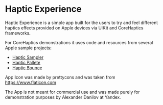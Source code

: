 #  Haptic Experience

Haptic Experience is a simple app built for the users to try and feel different haptics effects provided on Apple devices via UIKit and CoreHaptics frameworks.

For CoreHaptics demonstrations it uses code and resources from several Apple sample projects:

* [Haptic Sampler](https://developer.apple.com/documentation/corehaptics/playing_a_custom_haptic_pattern_from_a_file)
* [Haptic Pallete](https://developer.apple.com/documentation/corehaptics/updating_continuous_and_transient_haptic_parameters_in_real_time)
* [Haptic Bounce](https://developer.apple.com/documentation/corehaptics/playing_collision-based_haptic_patterns)

App Icon was made by prettycons and was taken from https://www.flaticon.com

The App is not meant for commercial use and was made purely for demonstration purposes by Alexander Danilov at Yandex.

